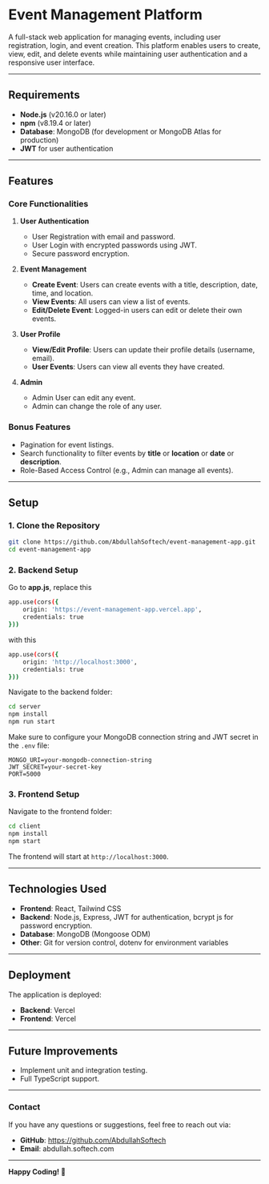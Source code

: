 
# Event Management Platform

A full-stack web application for managing events, including user registration, login, and event creation. This platform enables users to create, view, edit, and delete events while maintaining user authentication and a responsive user interface.

---

## **Requirements**
- **Node.js** (v20.16.0 or later)
- **npm** (v8.19.4 or later)
- **Database**: MongoDB (for development or MongoDB Atlas for production)
- **JWT** for user authentication

---

## **Features**

### **Core Functionalities**
1. **User Authentication**
   - User Registration with email and password.
   - User Login with encrypted passwords using JWT.
   - Secure password encryption.

2. **Event Management**
   - **Create Event**: Users can create events with a title, description, date, time, and location.
   - **View Events**: All users can view a list of events.
   - **Edit/Delete Event**: Logged-in users can edit or delete their own events.

3. **User Profile**
   - **View/Edit Profile**: Users can update their profile details (username, email).
   - **User Events**: Users can view all events they have created.

4. **Admin**
   - Admin User can edit any event.
   - Admin can change the role of any user.

### **Bonus Features**
- Pagination for event listings.
- Search functionality to filter events by **title** or **location** or **date** or **description**.
- Role-Based Access Control (e.g., Admin can manage all events).

---

## **Setup**

### 1. **Clone the Repository**
```bash
git clone https://github.com/AbdullahSoftech/event-management-app.git
cd event-management-app
```

### 2. **Backend Setup**
Go to **app.js**, replace this
```bash
app.use(cors({
    origin: 'https://event-management-app.vercel.app',
    credentials: true
}))
```
with this

```bash
app.use(cors({
    origin: 'http://localhost:3000',
    credentials: true
}))
```
Navigate to the backend folder:
```bash
cd server
npm install
npm run start
```
Make sure to configure your MongoDB connection string and JWT secret in the `.env` file:
```env
MONGO_URI=your-mongodb-connection-string
JWT_SECRET=your-secret-key
PORT=5000
```

### 3. **Frontend Setup**
Navigate to the frontend folder:
```bash
cd client
npm install
npm start
```
The frontend will start at `http://localhost:3000`.

---

## **Technologies Used**
- **Frontend**: React, Tailwind CSS
- **Backend**: Node.js, Express, JWT for authentication, bcrypt js for password encryption.
- **Database**: MongoDB (Mongoose ODM)
- **Other**: Git for version control, dotenv for environment variables

---

## **Deployment**
The application is deployed:
- **Backend**: Vercel
- **Frontend**: Vercel

---

## **Future Improvements**
- Implement unit and integration testing.
- Full TypeScript support.

---

### **Contact**
If you have any questions or suggestions, feel free to reach out via:
- **GitHub**: https://github.com/AbdullahSoftech
- **Email**: abdullah.softech.com

---

**Happy Coding! 🚀**
